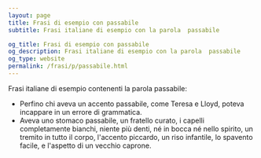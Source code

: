 ```yaml
---
layout: page
title: Frasi di esempio con passabile 
subtitle: Frasi italiane di esempio con la parola  passabile

og_title: Frasi di esempio con passabile 
og_description: Frasi italiane di esempio con la parola  passabile
og_type: website
permalink: /frasi/p/passabile.html
---
```


Frasi italiane di esempio contenenti la parola passabile:


- Perfino chi aveva un accento passabile, come Teresa e Lloyd, poteva incappare in un errore di grammatica.
- Aveva uno stomaco passabile, un fratello curato, i capelli completamente bianchi, niente più denti, né in bocca né nello spirito, un tremito in tutto il corpo, l'accento piccardo, un riso infantile, lo spavento facile, e l'aspetto di un vecchio caprone.
